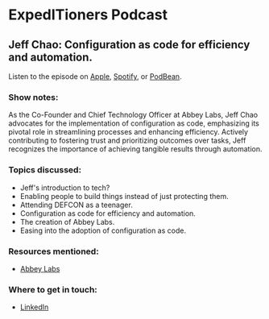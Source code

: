 # ExpedITioners Podcast

## Jeff Chao: Configuration as code for efficiency and automation.

Listen to the episode on [Apple](https://podcasts.apple.com/us/podcast/jeff-chao-configuration-as-code-for-efficiency-and/id1641183838?i=1000634957170), [Spotify](https://open.spotify.com/episode/1qpPdOxQBlT0BMVpmu242o?si=BmE\_XbJQQ5ep9N8aBAUAFw), or [PodBean](https://www.podbean.com/ew/pb-qpwzz-14fccce).

### Show notes:&#x20;

As the Co-Founder and Chief Technology Officer at Abbey Labs, Jeff Chao advocates for the implementation of configuration as code, emphasizing its pivotal role in streamlining processes and enhancing efficiency. Actively contributing to fostering trust and prioritizing outcomes over tasks, Jeff recognizes the importance of achieving tangible results through automation.&#x20;

### Topics discussed:

* Jeff's introduction to tech?
* Enabling people to build things instead of just protecting them.
* Attending DEFCON as a teenager.
* Configuration as code for efficiency and automation.
* The creation of Abbey Labs.
* Easing into the adoption of configuration as code.

### Resources mentioned:

* [Abbey Labs](https://www.abbey.io/)

### Where to get in touch:

* [LinkedIn](https://www.linkedin.com/in/thejeffchao/)
